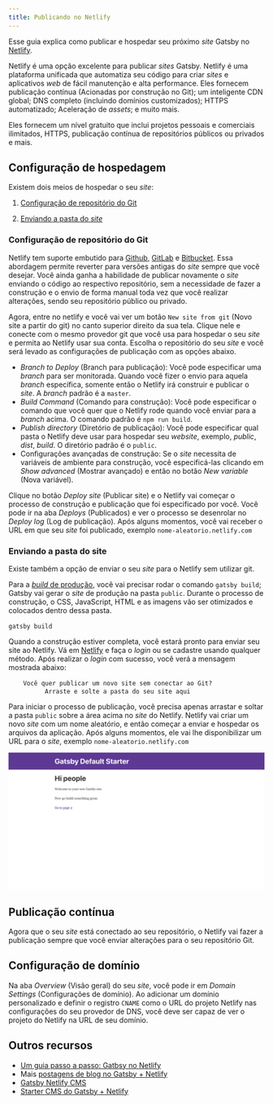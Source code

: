 ```yaml
---
title: Publicando no Netlify
---
```


Esse guia explica como publicar e hospedar seu próximo _site_ Gatsby no [Netlify](https://www.netlify.com/).

Netlify é uma opção excelente para publicar _sites_ Gatsby. Netlify é uma plataforma unificada que automatiza seu código para criar _sites_ e aplicativos _web_ de fácil manutenção e alta performance. Eles fornecem publicação contínua (Acionadas por construção no Git); um inteligente CDN global; DNS completo (incluindo domínios customizados); HTTPS automatizado; Aceleração de _assets_; e muito mais.

Eles fornecem um nível gratuito que inclui projetos pessoais e comerciais ilimitados, HTTPS, publicação contínua de repositórios públicos ou privados e mais.

## Configuração de hospedagem

Existem dois meios de hospedar o seu _site_:

1. [Configuração de repositório do Git](#configuração-de-repositório-do-git)

2. [Enviando a pasta do _site_](#enviando-a-pasta-do-site)

### Configuração de repositório do Git

Netlify tem suporte embutido para [Github](https://github.com/), [GitLab](https://about.gitlab.com/) e [Bitbucket](https://bitbucket.org/). Essa abordagem permite reverter para versões antigas do _site_ sempre que você desejar. Você ainda ganha a habilidade de publicar novamente o _site_ enviando o código ao respectivo repositório, sem a necessidade de fazer a construção e o envio de forma manual toda vez que você realizar alterações, sendo seu repositório público ou privado.

Agora, entre no netlify e você vai ver um botão `New site from git` (Novo site a partir do git) no canto superior direito da sua tela. Clique nele e conecte com o mesmo provedor git que você usa para hospedar o seu _site_ e permita ao Netlify usar sua conta. Escolha o repositório do seu _site_ e você será levado as configurações de publicação com as opções abaixo.

- _Branch to Deploy_ (Branch para publicação): Você pode especificar uma _branch_ para ser monitorada. Quando você fizer o envio para aquela _branch_ específica, somente então o Netlify irá construir e publicar o _site_. A _branch_ padrão é a `master`.
- _Build Command_ (Comando para construção): Você pode especificar o comando que você quer que o Netlify rode quando você enviar para a _branch_ acima. O comando padrão é `npm run build`.
- _Publish directory_ (Diretório de publicação): Você pode especificar qual pasta o Netlify deve usar para hospedar seu _website_, exemplo, _public_, _dist_, _build_. O diretório padrão é o `public`.
- Configurações avançadas de construção: Se o _site_ necessita de variáveis de ambiente para construção, você especificá-las clicando em _Show advanced_ (Mostrar avançado) e então no botão _New variable_ (Nova variável). 

Clique no botão _Deploy site_ (Publicar site) e o Netlify vai começar o processo de construção e publicação que foi especificado por você. Você pode ir na aba _Deploys_ (Publicados) e ver o processo se desenrolar no _Deploy log_ (Log de publicação). Após alguns momentos, você vai receber o URL em que seu _site_ foi publicado, exemplo `nome-aleatorio.netlify.com`

### Enviando a pasta do site

Existe também a opção de enviar o seu _site_ para o Netlify sem utilizar git.

Para a [_build_ de produção](/docs/glossary#build), você vai precisar rodar o comando `gatsby build`; Gatsby vai gerar o _site_ de produção na pasta `public`. Durante o processo de construção, o CSS, JavaScript, HTML e as imagens vão ser otimizados e colocados dentro dessa pasta.

```shell
gatsby build
```

Quando a construção estiver completa, você estará pronto para enviar seu site ao Netlify. Vá em [Netlify](https://app.netlify.com/) e faça o _login_ ou se cadastre usando qualquer método. Após realizar o _login_ com sucesso, você verá a mensagem mostrada abaixo:

```text
    Você quer publicar um novo site sem conectar ao Git?
          Arraste e solte a pasta do seu site aqui
```

Para iniciar o processo de publicação, você precisa apenas arrastar e soltar a pasta `public` sobre a área acima no _site_ do Netlify. Netlify vai criar um novo _site_ com um nome aleatório, e então começar a enviar e hospedar os arquivos da aplicação. Após alguns momentos, ele vai lhe disponibilizar um URL para o _site_, exemplo `nome-aleatorio.netlify.com`

![alt text](./images/gatsby-default-starter.png "Starter padrão do Gatsby")

## Publicação contínua

Agora que o seu _site_ está conectado ao seu repositório, o Netlify vai fazer a publicação sempre que você enviar alterações para o seu repositório Git.

## Configuração de domínio

Na aba _Overview_ (Visão geral) do seu _site_, você pode ir em _Domain Settings_ (Configurações de domínio). Ao adicionar um domínio personalizado e definir o registro `CNAME` como o URL do projeto Netlify nas configurações do seu provedor de DNS, você deve ser capaz de ver o projeto do Netlify na URL de seu domínio.

## Outros recursos

- [Um guia passo a passo: Gatbsy no Netlify](https://www.netlify.com/blog/2016/02/24/a-step-by-step-guide-gatsby-on-netlify/)
- Mais [postagens de blog no Gatsby + Netlify](/blog/tags/netlify)
- [Gatsby Netlify CMS](/packages/gatsby-plugin-netlify-cms)
- [Starter CMS do Gatsby + Netlify](https://github.com/netlify-templates/gatsby-starter-netlify-cms)
